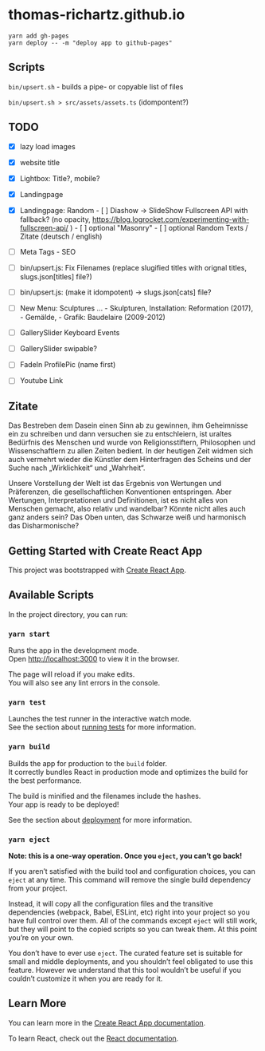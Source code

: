 # thomas-richartz.github.io


`yarn add gh-pages`  
`yarn deploy -- -m "deploy app to github-pages"`

## Scripts


`bin/upsert.sh` - builds a pipe- or copyable list of files 

`bin/upsert.sh > src/assets/assets.ts`  (idompontent?)

## TODO

- [x] lazy load images
- [x] website title
- [x] Lightbox: Title?, mobile? 
- [x] Landingpage
- [x] Landingpage: Random 
        - [ ] Diashow -> SlideShow Fullscreen API with fallback? (no opacity, https://blog.logrocket.com/experimenting-with-fullscreen-api/ )
        - [ ] optional "Masonry"
        - [ ] optional Random Texts / Zitate (deutsch / english)
- [ ] Meta Tags - SEO
- [ ] bin/upsert.js: Fix Filenames (replace slugified titles with orignal titles, slugs.json[titles] file?) 
- [ ] bin/upsert.js: (make it idompotent) -> slugs.json[cats] file?
- [ ] New Menu: Sculptures ...
        - Skulpturen, Installation: Reformation (2017),   
        - Gemälde, 
        - Grafik: Baudelaire (2009-2012)  
- [ ] GallerySlider Keyboard Events
- [ ] GallerySlider swipable?
- [ ] FadeIn ProfilePic (name first)
- [ ] Youtube Link 


## Zitate


Das Bestreben dem Dasein einen Sinn ab zu gewinnen, ihm Geheimnisse ein zu schreiben und dann versuchen sie zu entschleiern, ist uraltes Bedürfnis des Menschen und wurde von Religionsstiftern, Philosophen und Wissenschaftlern zu allen Zeiten bedient. In der heutigen Zeit widmen sich auch vermehrt wieder die Künstler dem Hinterfragen des Scheins und der Suche nach „Wirklichkeit“ und „Wahrheit“.

Unsere Vorstellung der Welt ist das Ergebnis von Wertungen und Präferenzen, die gesellschaftlichen Konventionen entspringen. Aber Wertungen, Interpretationen und Definitionen, ist es nicht alles von Menschen gemacht, also relativ und wandelbar? Könnte nicht alles auch ganz anders sein? Das Oben unten, das Schwarze weiß und harmonisch das Disharmonische?



## Getting Started with Create React App

This project was bootstrapped with [Create React App](https://github.com/facebook/create-react-app).

## Available Scripts

In the project directory, you can run:

### `yarn start`

Runs the app in the development mode.\
Open [http://localhost:3000](http://localhost:3000) to view it in the browser.

The page will reload if you make edits.\
You will also see any lint errors in the console.

### `yarn test`

Launches the test runner in the interactive watch mode.\
See the section about [running tests](https://facebook.github.io/create-react-app/docs/running-tests) for more information.

### `yarn build`

Builds the app for production to the `build` folder.\
It correctly bundles React in production mode and optimizes the build for the best performance.

The build is minified and the filenames include the hashes.\
Your app is ready to be deployed!

See the section about [deployment](https://facebook.github.io/create-react-app/docs/deployment) for more information.

### `yarn eject`

**Note: this is a one-way operation. Once you `eject`, you can’t go back!**

If you aren’t satisfied with the build tool and configuration choices, you can `eject` at any time. This command will remove the single build dependency from your project.

Instead, it will copy all the configuration files and the transitive dependencies (webpack, Babel, ESLint, etc) right into your project so you have full control over them. All of the commands except `eject` will still work, but they will point to the copied scripts so you can tweak them. At this point you’re on your own.

You don’t have to ever use `eject`. The curated feature set is suitable for small and middle deployments, and you shouldn’t feel obligated to use this feature. However we understand that this tool wouldn’t be useful if you couldn’t customize it when you are ready for it.

## Learn More

You can learn more in the [Create React App documentation](https://facebook.github.io/create-react-app/docs/getting-started).

To learn React, check out the [React documentation](https://reactjs.org/).

